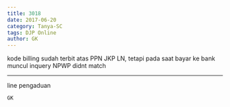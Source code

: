 ```yaml
---
title: 3018
date: 2017-06-20
category: Tanya-SC
tags: DJP Online
author: GK
---
```


kode billing sudah terbit atas PPN JKP LN, tetapi pada saat bayar ke bank muncul inquery NPWP didnt match

---

line pengaduan

`GK`
